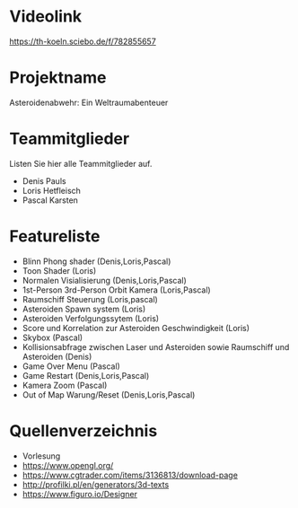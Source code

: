 # Videolink
https://th-koeln.sciebo.de/f/782855657


# Projektname
Asteroidenabwehr: Ein Weltraumabenteuer

# Teammitglieder
Listen Sie hier alle Teammitglieder auf.
- Denis Pauls
- Loris Hetfleisch
- Pascal Karsten

# Featureliste
- Blinn Phong shader                                                                    (Denis,Loris,Pascal)
- Toon Shader                                                                           (Loris)
- Normalen Visialisierung                                                               (Denis,Loris,Pascal) 
- 1st-Person 3rd-Person Orbit Kamera                                                    (Loris,Pascal)
- Raumschiff Steuerung                                                                  (Loris,pascal)
- Asteroiden Spawn system                                                               (Loris)
- Asteroiden Verfolgungssytem                                                           (Loris)
- Score und Korrelation zur Asteroiden Geschwindigkeit                                  (Loris) 
- Skybox                                                                                (Pascal)
- Kollisionsabfrage zwischen Laser und Asteroiden sowie Raumschiff und Asteroiden       (Denis)
- Game Over Menu                                                                        (Pascal)
- Game Restart                                                                          (Denis,Loris,Pascal)
- Kamera Zoom                                                                           (Pascal)
- Out of Map Warung/Reset                                                               (Denis,Loris,Pascal)

# Quellenverzeichnis
- Vorlesung
- https://www.opengl.org/
- https://www.cgtrader.com/items/3136813/download-page
- http://profilki.pl/en/generators/3d-texts
- https://www.figuro.io/Designer


